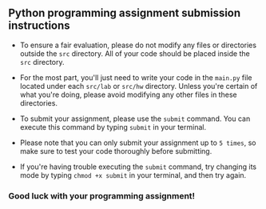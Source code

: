 ## Python programming assignment submission instructions

- To ensure a fair evaluation, please do not modify any files or directories outside the `src` directory. All of your code should be placed inside the `src` directory.

- For the most part, you'll just need to write your code in the `main.py` file located under each `src/lab` or `src/hw` directory. Unless you're certain of what you're doing, please avoid modifying any other files in these directories.

- To submit your assignment, please use the `submit` command. You can execute this command by typing `submit` in your terminal. 

- Please note that you can only submit your assignment up to `5 times`, so make sure to test your code thoroughly before submitting.

- If you're having trouble executing the `submit` command, try changing its mode by typing `chmod +x submit` in your terminal, and then try again.

### Good luck with your programming assignment!
